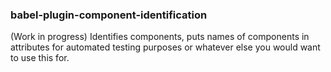 ### babel-plugin-component-identification

(Work in progress) Identifies components, puts names of components in attributes for automated testing purposes or whatever else you would want to use this for.
